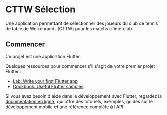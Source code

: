 # CTTW Sélection

Une application permettant de sélectionner des joueurs du club de tennis de table de Welkenraedt (CTTW) pour les matchs d'interclub.

## Commencer

Ce projet est une application Flutter.

Quelques ressources pour commencer s'il s'agit de votre premier projet Flutter :

- [Lab: Write your first Flutter app](https://docs.flutter.dev/get-started/codelab)
- [Cookbook: Useful Flutter samples](https://docs.flutter.dev/cookbook)

Si vous avez besoin d'aide dans le développement avec Flutter, regardez la
[documentation en ligne](https://docs.flutter.dev/), qui offre des tutoriels,
exemples, guides sur le développement mobile et une référence complète à l'API.

